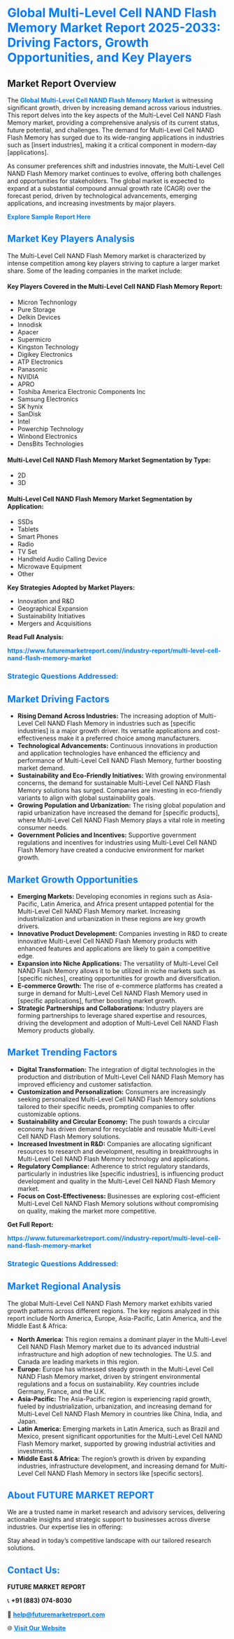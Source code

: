 <h1 style="color: #007BFF;">Global Multi-Level Cell NAND Flash Memory Market Report 2025-2033: Driving Factors, Growth Opportunities, and Key Players</h1>

<section id="overview">
<h2>Market Report Overview</h2>
<p>The <a href="https://www.futuremarketreport.com//industry-report/multi-level-cell-nand-flash-memory-market" style="color: #007BFF; text-decoration: none;"><strong>Global Multi-Level Cell NAND Flash Memory Market</strong></a> is witnessing significant growth, driven by increasing demand across various industries. This report delves into the key aspects of the Multi-Level Cell NAND Flash Memory market, providing a comprehensive analysis of its current status, future potential, and challenges. The demand for Multi-Level Cell NAND Flash Memory has surged due to its wide-ranging applications in industries such as [insert industries], making it a critical component in modern-day [applications].</p>
<p>As consumer preferences shift and industries innovate, the Multi-Level Cell NAND Flash Memory market continues to evolve, offering both challenges and opportunities for stakeholders. The global market is expected to expand at a substantial compound annual growth rate (CAGR) over the forecast period, driven by technological advancements, emerging applications, and increasing investments by major players.</p>
</section>

<section id="overview">
<p><a href="https://www.futuremarketreport.com//request-sample/reportId=52459" style="color: #007BFF; text-decoration: none;"><strong>Explore Sample Report Here</strong></a></p>
</section>

<section id="key-players">
<h2 style="color: #007BFF;">Market Key Players Analysis</h2>
<p>The Multi-Level Cell NAND Flash Memory market is characterized by intense competition among key players striving to capture a larger market share. Some of the leading companies in the market include:</p>
<h4>Key Players Covered in the Multi-Level Cell NAND Flash Memory Report:</h4>
<ul><li>Micron Technonlogy</li><li>Pure Storage</li><li>Delkin Devices</li><li>Innodisk</li><li>Apacer</li><li>Supermicro</li><li>Kingston Technology</li><li>Digikey Electronics</li><li>ATP Electronics</li><li>Panasonic</li><li>NVIDIA</li><li>APRO</li><li>Toshiba America Electronic Components Inc</li><li>Samsung Electronics</li><li>SK hynix</li><li>SanDisk</li><li>Intel</li><li>Powerchip Technology</li><li>Winbond Electronics</li><li>DensBits Technologies</li></ul>
<h4>Multi-Level Cell NAND Flash Memory Market Segmentation by Type:</h4>
<ul><li>2D</li><li>3D</li></ul>

<h4>Multi-Level Cell NAND Flash Memory Market Segmentation by Application:</h4>
<ul><li>SSDs</li><li>Tablets</li><li>Smart Phones</li><li>Radio</li><li>TV Set</li><li>Handheld Audio Calling Device</li><li>Microwave Equipment</li><li>Other</li></ul>
<p><strong>Key Strategies Adopted by Market Players:</strong></p>
<ul>
<li>Innovation and R&D</li>
<li>Geographical Expansion</li>
<li>Sustainability Initiatives</li>
<li>Mergers and Acquisitions</li>
</ul>
</section>

<section>
<p><strong>Read Full Analysis: </strong></p><a href="https://www.futuremarketreport.com//industry-report/multi-level-cell-nand-flash-memory-market" style="color: #007BFF; text-decoration: none;"><strong>https://www.futuremarketreport.com//industry-report/multi-level-cell-nand-flash-memory-market</strong></a>
<h3 style="color: #007BFF;">Strategic Questions Addressed:</h3>
</section>

<section id="driving-factors">
<h2 style="color: #007BFF;">Market Driving Factors</h2>
<ul>
<li><strong>Rising Demand Across Industries:</strong> The increasing adoption of Multi-Level Cell NAND Flash Memory in industries such as [specific industries] is a major growth driver. Its versatile applications and cost-effectiveness make it a preferred choice among manufacturers.</li>
<li><strong>Technological Advancements:</strong> Continuous innovations in production and application technologies have enhanced the efficiency and performance of Multi-Level Cell NAND Flash Memory, further boosting market demand.</li>
<li><strong>Sustainability and Eco-Friendly Initiatives:</strong> With growing environmental concerns, the demand for sustainable Multi-Level Cell NAND Flash Memory solutions has surged. Companies are investing in eco-friendly variants to align with global sustainability goals.</li>
<li><strong>Growing Population and Urbanization:</strong> The rising global population and rapid urbanization have increased the demand for [specific products], where Multi-Level Cell NAND Flash Memory plays a vital role in meeting consumer needs.</li>
<li><strong>Government Policies and Incentives:</strong> Supportive government regulations and incentives for industries using Multi-Level Cell NAND Flash Memory have created a conducive environment for market growth.</li>
</ul>
</section>

<section id="growth-opportunities">
<h2 style="color: #007BFF;">Market Growth Opportunities</h2>
<ul>
<li><strong>Emerging Markets:</strong> Developing economies in regions such as Asia-Pacific, Latin America, and Africa present untapped potential for the Multi-Level Cell NAND Flash Memory market. Increasing industrialization and urbanization in these regions are key growth drivers.</li>
<li><strong>Innovative Product Development:</strong> Companies investing in R&D to create innovative Multi-Level Cell NAND Flash Memory products with enhanced features and applications are likely to gain a competitive edge.</li>
<li><strong>Expansion into Niche Applications:</strong> The versatility of Multi-Level Cell NAND Flash Memory allows it to be utilized in niche markets such as [specific niches], creating opportunities for growth and diversification.</li>
<li><strong>E-commerce Growth:</strong> The rise of e-commerce platforms has created a surge in demand for Multi-Level Cell NAND Flash Memory used in [specific applications], further boosting market growth.</li>
<li><strong>Strategic Partnerships and Collaborations:</strong> Industry players are forming partnerships to leverage shared expertise and resources, driving the development and adoption of Multi-Level Cell NAND Flash Memory products globally.</li>
</ul>
</section>

<section id="trending-factors">
<h2 style="color: #007BFF;">Market Trending Factors</h2>
<ul>
<li><strong>Digital Transformation:</strong> The integration of digital technologies in the production and distribution of Multi-Level Cell NAND Flash Memory has improved efficiency and customer satisfaction.</li>
<li><strong>Customization and Personalization:</strong> Consumers are increasingly seeking personalized Multi-Level Cell NAND Flash Memory solutions tailored to their specific needs, prompting companies to offer customizable options.</li>
<li><strong>Sustainability and Circular Economy:</strong> The push towards a circular economy has driven demand for recyclable and reusable Multi-Level Cell NAND Flash Memory solutions.</li>
<li><strong>Increased Investment in R&D:</strong> Companies are allocating significant resources to research and development, resulting in breakthroughs in Multi-Level Cell NAND Flash Memory technology and applications.</li>
<li><strong>Regulatory Compliance:</strong> Adherence to strict regulatory standards, particularly in industries like [specific industries], is influencing product development and quality in the Multi-Level Cell NAND Flash Memory market.</li>
<li><strong>Focus on Cost-Effectiveness:</strong> Businesses are exploring cost-efficient Multi-Level Cell NAND Flash Memory solutions without compromising on quality, making the market more competitive.</li>
</ul>
</section>

<section>
<p><strong>Get Full Report: </strong></p><a href="https://www.futuremarketreport.com//industry-report/multi-level-cell-nand-flash-memory-market" style="color: #007BFF; text-decoration: none;"><strong>https://www.futuremarketreport.com//industry-report/multi-level-cell-nand-flash-memory-market</strong></a>
<h3 style="color: #007BFF;">Strategic Questions Addressed:</h3>
</section>


<section id="regional-analysis">
<h2 style="color: #007BFF;">Market Regional Analysis</h2>
<p>The global Multi-Level Cell NAND Flash Memory market exhibits varied growth patterns across different regions. The key regions analyzed in this report include North America, Europe, Asia-Pacific, Latin America, and the Middle East & Africa:</p>
<ul>
<li><strong>North America:</strong> This region remains a dominant player in the Multi-Level Cell NAND Flash Memory market due to its advanced industrial infrastructure and high adoption of new technologies. The U.S. and Canada are leading markets in this region.</li>
<li><strong>Europe:</strong> Europe has witnessed steady growth in the Multi-Level Cell NAND Flash Memory market, driven by stringent environmental regulations and a focus on sustainability. Key countries include Germany, France, and the U.K.</li>
<li><strong>Asia-Pacific:</strong> The Asia-Pacific region is experiencing rapid growth, fueled by industrialization, urbanization, and increasing demand for Multi-Level Cell NAND Flash Memory in countries like China, India, and Japan.</li>
<li><strong>Latin America:</strong> Emerging markets in Latin America, such as Brazil and Mexico, present significant opportunities for the Multi-Level Cell NAND Flash Memory market, supported by growing industrial activities and investments.</li>
<li><strong>Middle East & Africa:</strong> The region’s growth is driven by expanding industries, infrastructure development, and increasing demand for Multi-Level Cell NAND Flash Memory in sectors like [specific sectors].</li>
</ul>
</section>

<footer>
<h2 style="color: #007BFF;">About FUTURE MARKET REPORT</h2>
<p>We are a trusted name in market research and advisory services, delivering actionable insights and strategic support to businesses across diverse industries. Our expertise lies in offering:</p>

<p>Stay ahead in today’s competitive landscape with our tailored research solutions.</p>

<h2 style="color: #007BFF;">Contact Us:</h2>
<p><strong>FUTURE MARKET REPORT</strong></p>
<p>📞 <strong>+91 (883) 074-8030</strong></p>
<p>📧 <strong><a href="mailto:help@futuremarketreport.com" style="color: #007BFF;">help@futuremarketreport.com</a></strong></p>
<p>🌐 <strong><a href="https://www.futuremarketreport.com/" style="color: #007BFF;">Visit Our Website</a></strong></p>
</footer>